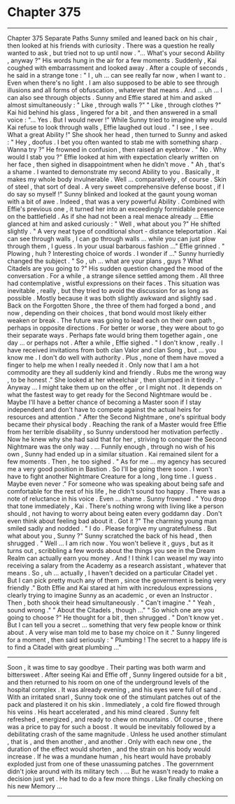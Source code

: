 
# Chapter 375


---

Chapter 375 Separate Paths
Sunny smiled and leaned back on his chair , then looked at his friends with curiosity .
There was a question he really wanted to ask , but tried not to up until now .
"... What's your second Ability , anyway ?"
His words hung in the air for a few moments . Suddenly , Kai coughed with embarrassment and looked away . After a couple of seconds , he said in a strange tone :
" I , uh … can see really far now , when I want to . Even when there's no light . I am also supposed to be able to see through illusions and all forms of obfuscation , whatever that means . And … uh … I can also see through objects .
Sunny and Effie stared at him and asked almost simultaneously :
" Like , through walls ?"
" Like , through clothes ?"
Kai hid behind his glass , lingered for a bit , and then answered in a small voice :
"... Yes . But I would never !"
While Sunny tried to imagine why would Kai refuse to look through walls , Effie laughed out loud .
" I see , I see . What a great Ability !"
She shook her head , then turned to Sunny and asked :
" Hey , doofus . I bet you often wanted to stab me with something sharp . Wanna try ?"
He frowned in confusion , then raised an eyebrow .
" No . Why would I stab you ?"
Effie looked at him with expectation clearly written on her face , then sighed in disappointment when he didn't move .
" Ah , that's a shame . I wanted to demonstrate my second Ability to you . Basically , it makes my whole body invulnerable . Well … comparatively , of course . Skin of steel , that sort of deal . A very sweet comprehensive defense boost , if I do say so myself !"
Sunny blinked and looked at the gaunt young woman with a bit of awe . Indeed , that was a very powerful Ability . Combined with Effie's previous one , it turned her into an exceedingly formidable presence on the battlefield . As if she had not been a real menace already …
Effie glanced at him and asked curiously :
" Well , what about you ?"
He shifted slightly .
" A very neat type of conditional short - distance teleportation . Kai can see through walls , I can go through walls … while you can just plow through them , I guess . In your usual barbarous fashion …"
Effie grinned .
" Plowing , huh ? Interesting choice of words . I wonder if …"
Sunny hurriedly changed the subject .
" So , uh … what are your plans , guys ? What Citadels are you going to ?"
His sudden question changed the mood of the conversation . For a while , a strange silence settled among them . All three had contemplative , wistful expressions on their faces .
This situation was inevitable , really , but they tried to avoid the discussion for as long as possible . Mostly because it was both slightly awkward and slightly sad . Back on the Forgotten Shore , the three of them had forged a bond , and now , depending on their choices , that bond would most likely either weaken or break . The future was going to lead each on their own path , perhaps in opposite directions .
For better or worse , they were about to go their separate ways . Perhaps fate would bring them together again , one day ... or perhaps not .
After a while , Effie sighed .
" I don't know , really . I have received invitations from both clan Valor and clan Song , but … you know me . I don't do well with authority . Plus , none of them have moved a finger to help me when I really needed it . Only now that I am a hot commodity are they all suddenly kind and friendly . Rubs me the wrong way , to be honest ."
She looked at her wheelchair , then slumped in it tiredly .
" Anyway … I might take them up on the offer , or I might not . It depends on what the fastest way to get ready for the Second Nightmare would be . Maybe I'll have a better chance of becoming a Master soon if I stay independent and don't have to compete against the actual heirs for resources and attention ."
After the Second Nightmare , one's spiritual body became their physical body . Reaching the rank of a Master would free Effie from her terrible disability , so Sunny understood her motivation perfectly .
Now he knew why she had said that for her , striving to conquer the Second Nightmare was the only way .
... Funnily enough , through no wish of his own , Sunny had ended up in a similar situation .
Kai remained silent for a few moments . Then , he too sighed .
" As for me … my agency has secured me a very good position in Bastion . So I'll be going there soon . I won't have to fight another Nightmare Creature for a long , long time . I guess . Maybe even never ."
For someone who was speaking about being safe and comfortable for the rest of his life , he didn't sound too happy . There was a note of reluctance in his voice . Even … shame .
Sunny frowned .
" You drop that tone immediately , Kai . There's nothing wrong with living like a person should , not having to worry about being eaten every goddamn day . Don't even think about feeling bad about it . Got it ?"
The charming young man smiled sadly and nodded .
" I do . Please forgive my ungratefulness . But what about you , Sunny ?"
Sunny scratched the back of his head , then shrugged .
" Well … I am rich now . You won't believe it , guys , but as it turns out , scribbling a few words about the things you see in the Dream Realm can actually earn you money . And ! I think I can weasel my way into receiving a salary from the Academy as a research assistant , whatever that means . So , uh … actually , I haven't decided on a particular Citadel yet . But I can pick pretty much any of them , since the government is being very friendly ."
Both Effie and Kai stared at him with incredulous expressions , clearly trying to imagine Sunny as an academic , or even an Instructor . Then , both shook their head simultaneously .
" Can't imagine ."
" Yeah , sound wrong ."
" About the Citadels , though ..."
" So which one are you going to choose ?"
He thought for a bit , then shrugged .
" Don't know yet . But I can tell you a secret … something that very few people know or think about . A very wise man told me to base my choice on it ."
Sunny lingered for a moment , then said seriously :
" Plumbing ! The secret to a happy life is to find a Citadel with great plumbing …"
***
Soon , it was time to say goodbye . Their parting was both warm and bittersweet . After seeing Kai and Effie off , Sunny lingered outside for a bit , and then returned to his room on one of the underground levels of the hospital complex .
It was already evening , and his eyes were full of sand . With an irritated snarl , Sunny took one of the stimulant patches out of the pack and plastered it on his skin .
Immediately , a cold fire flowed through his veins . His heart accelerated , and his mind cleared . Sunny felt refreshed , energized , and ready to chew on mountains .
Of course , there was a price to pay for such a boost . It would be inevitably followed by a debilitating crash of the same magnitude . Unless he used another stimulant , that is , and then another , and another . Only with each new one , the duration of the effect would shorten , and the strain on his body would increase .
If he was a mundane human , his heart would have probably exploded just from one of these unassuming patches . The government didn't joke around with its military tech .
… But he wasn't ready to make a decision just yet . He had to do a few more things .
Like finally checking on his new Memory …

---

